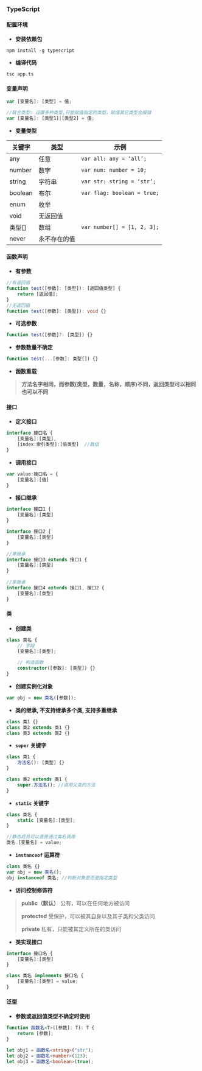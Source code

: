 ### TypeScript

#### 配置环境

- **安装依赖包**

```shell
npm install -g typescript
```

- **编译代码**

```shell
tsc app.ts
```

#### 变量声明

```typescript
var [变量名]: [类型] = 值;

//联合类型: 设置多种类型,只能赋值指定的类型，赋值其它类型会报错
var [变量名]: [类型1]|[类型2] = 值;
```

- **变量类型**

| 关键字  | 类型         | 示例                        |
| ------- | ------------ | --------------------------- |
| any     | 任意         | `var all: any = ‘all’;`     |
| number  | 数字         | `var num: number = 10;`     |
| string  | 字符串       | `var str: string = ‘str’;`  |
| boolean | 布尔         | `var flag: boolean = true;` |
| enum    | 枚举         |                             |
| void    | 无返回值     |                             |
| 类型[]  | 数组         | `var number[] = [1, 2, 3];` |
| never   | 永不存在的值 |                             |

#### 函数声明

- **有参数**

```typescript
//有返回值
function test([参数]: [类型]): [返回值类型] {
    return [返回值];
}
//无返回值
function test([参数]: [类型]): void {}
```

- **可选参数**

```typescript
function test([参数]?: [类型]) {}
```

- **参数数量不确定**

```typescript
function test(...[参数]: 类型[]) {}
```

- **函数重载**

> **方法名字相同，而参数(类型，数量，名称，顺序)不同，返回类型可以相同也可以不同**

#### 接口

- **定义接口**

```typescript
interface 接口名 {
    [变量名]:[类型],
    [index:索引类型]:[值类型]  //数组
}
```

- **调用接口**

```typescript
var value:接口名 = { 
	[变量名]:[值]
} 
```

- **接口继承**

```typescript
interface 接口1 { 
	[变量名]:[类型]
}

interface 接口2 { 
	[变量名]:[类型]
}

//单继承
interface 接口3 extends 接口1 { 
	[变量名]:[类型]
}
 
//多继承
interface 接口4 extends 接口1, 接口2 { 
	[变量名]:[类型]
}
```

#### 类

- **创建类**

```typescript
class 类名 { 
    // 字段 
    [变量名]:[类型]; 
 
    // 构造函数 
    constructor([参数]: [类型]) {}
}
```

- **创建实例化对象**

```typescript
var obj = new 类名([参数]);
```

- **类的继承, 不支持继承多个类, 支持多重继承**

```typescript
class 类1 {}
class 类2 extends 类1 {}
class 类3 extends 类2 {}
```

- **`super` 关键字**

```typescript
class 类1 {
    方法名(): [类型] {}
}

class 类2 extends 类1 {
    super.方法名(); //调用父类的方法
}
```

- **`static` 关键字**

```typescript
class 类名 {  
	static [变量名]:[类型]; 
} 

//静态成员可以直接通过类名调用
类名.[变量名] = value;
```

- **`instanceof` 运算符**

```typescript
class 类名 {}
var obj = new 类名();
obj instanceof 类名; //判断对象是否是指定类型
```

- **访问控制修饰符**

> **public（默认）**	公有，可以在任何地方被访问
>
> **protected** 		   受保护，可以被其自身以及其子类和父类访问
>
> **private** 				私有，只能被其定义所在的类访问

- **类实现接口**

```typescript
interface 接口名 { 
	[变量名]:[类型]
}

class 类名 implements 接口名 {
	[变量名]:[类型] = value;
}
```

#### 泛型

- **参数或返回值类型不确定时使用**

```typescript
function 函数名<T>([参数]: T): T {
    return [参数];
}

let obj1 = 函数名<string>("str");
let obj2 = 函数名<number>(123);
let obj3 = 函数名<boolean>(true);
```



